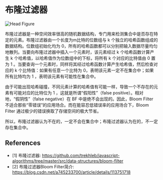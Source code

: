 # 布隆过滤器

![Head Figure](https://camo.githubusercontent.com/c8dda802748e19fd6db68334274c93efc3b337d6131d9801ccd62de0ddb48dfa/68747470733a2f2f75706c6f61642e77696b696d656469612e6f72672f77696b6970656469612f636f6d6d6f6e732f612f61632f426c6f6f6d5f66696c7465722e737667)

布隆过滤器是一种空间效率很高的随机数据结构，专门用来检测集合中是否存在特定的元素。布隆过滤器由一个长度为m比特的位数组与 k 个独立的哈希函数组成的数据结构。位数组初始化均为 0，所有的哈希函数都可以分别把输入数据尽量均匀地散列。当要向布隆过滤器中插入一个元素时，该元素经过 k 个哈希函数计算产生 k 个哈希值，以哈希值作为位数组中的下标，将所有 k 个对应的比特值由 0 置为 1 。当要查询一个元素时，同样将其经过哈希函数计算产生哈希值，然后检查对应的 k 个比特值：如果有任意一个比特为 0，表明该元素一定不在集合中；如果所有比特均为 1 ，表明该元素有可能性在集合中。

由于可能出现哈希碰撞，不同元素计算的哈希值有可能一样，导致一个不存在的元素有可能对应的比特位为 1 ，这就是所谓“假阳性”（false positive）。相对地，“假阴性”（false negative）在 BF 中是绝不会出现的。因此，Bloom Filter 不适合那些“零错误”的应用场合。而在能容忍低错误率的应用场合下，Bloom Filter 通过极少的错误换取了存储空间的极大节省。

所以，布隆过滤器认为不在的，一定不会在集合中；布隆过滤器认为在的，不一定存在集合中。

## References

- [1] 布隆过滤器: <https://github.com/trekhleb/javascript-algorithms/tree/master/src/data-structures/bloom-filter>
- [2] 布隆过滤器Bloom Filter简介: <https://blog.csdn.net/a745233700/article/details/113751718>
